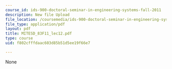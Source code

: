 ```yaml
---
course_id: ids-900-doctoral-seminar-in-engineering-systems-fall-2011
description: New file Upload
file_location: /coursemedia/ids-900-doctoral-seminar-in-engineering-systems-fall-2011/f802cfffdaac603d85b51d5ee19f66e7_MITESD_83F11_lec12.pdf
file_type: application/pdf
layout: pdf
title: MITESD_83F11_lec12.pdf
type: course
uid: f802cfffdaac603d85b51d5ee19f66e7

---
```

None